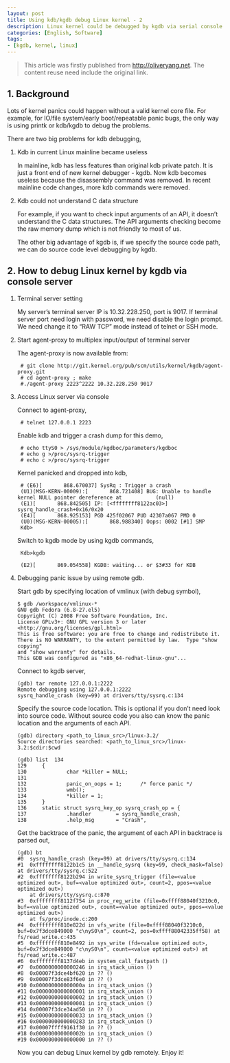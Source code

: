 ```yaml
---
layout: post
title: Using kdb/kgdb debug Linux kernel - 2
description: Linux kernel could be debugged by kgdb via serial console. For console server, that need some sepcial settings.
categories: [English, Software]
tags:
- [kgdb, kernel, linux]
---
```


>This article was firstly published from <http://oliveryang.net>. The content reuse need include the original link.

## 1. Background

Lots of kernel panics could happen without a valid kernel core file. 
For example, for IO/file system/early boot/repeatable panic bugs, the only way is using printk or kdb/kgdb to debug the problems.

There are two big problems for kdb debugging,

1. Kdb in current Linux mainline became useless

   In mainline, kdb has less features than original kdb private patch. It is just a front end of new kernel debugger - kgdb.
   Now kdb becomes useless because the disassembly command was removed. In recent mainline code changes, more kdb commands were removed.
 
2. Kdb could not understand C data structure

   For example, if you want to check input arguments of an API, it doesn’t understand the C data structures. 
   The API arguments checking become the raw memory dump which is not friendly to most of us. 

   The other big advantage of kgdb is, if we specify the source code path, we can do source code level debugging by kgdb.

## 2. How to debug Linux kernel by kgdb via console server

1. Terminal server setting

   My server’s terminal server IP is 10.32.228.250, port is 9017.
   If terminal server port need login with password, we need disable the login prompt.
   We need change it to “RAW TCP” mode instead of telnet or SSH mode.

2. Start agent-proxy to multiplex input/output of terminal server

   The agent-proxy is now available from:

		# git clone http://git.kernel.org/pub/scm/utils/kernel/kgdb/agent-proxy.git
		# cd agent-proxy ; make
		#./agent-proxy 2223^2222 10.32.228.250 9017

3. Access Linux server via console

	Connect to agent-proxy,

		# telnet 127.0.0.1 2223
		
	Enable kdb and trigger a crash dump for this demo,
		
		# echo ttyS0 > /sys/module/kgdboc/parameters/kgdboc
		# echo g >/proc/sysrq-trigger
		# echo c >/proc/sysrq-trigger
		
	Kernel panicked and dropped into kdb,
		
		# (E6)[       868.670037] SysRq : Trigger a crash
		(U1)(MSG-KERN-00009):[       868.721408] BUG: Unable to handle kernel NULL pointer dereference at           (null)
		(E1)[       868.842505] IP: [<ffffffff8122ac03>] sysrq_handle_crash+0x16/0x20
		(E4)[       868.925153] PGD 425f02067 PUD 42307a067 PMD 0
		(U0)(MSG-KERN-00005):[       868.988340] Oops: 0002 [#1] SMP
		Kdb>
		
	Switch to kgdb mode by using kgdb commands,
		
		Kdb>kgdb
		
		(E2)[       869.054558] KGDB: waiting... or $3#33 for KDB
		
4.	Debugging panic issue by using remote gdb.
		
	Start gdb by specifying location of vmlinux (with debug symbol),
		
		$ gdb /workspace/vmlinux-*
		GNU gdb Fedora (6.8-27.el5)
		Copyright (C) 2008 Free Software Foundation, Inc.
		License GPLv3+: GNU GPL version 3 or later <http://gnu.org/licenses/gpl.html>
		This is free software: you are free to change and redistribute it.
		There is NO WARRANTY, to the extent permitted by law.  Type "show copying"
		and "show warranty" for details.
		This GDB was configured as "x86_64-redhat-linux-gnu"...
		
	Connect to kgdb server,
		
		(gdb) tar remote 127.0.0.1:2222
		Remote debugging using 127.0.0.1:2222
		sysrq_handle_crash (key=99) at drivers/tty/sysrq.c:134
		
		
	Specify the source code location. This is optional if you don’t need look into source code.
	Without source code you also can know the panic location and the arguments of each API.
		
		(gdb) directory <path_to_linux_src>/linux-3.2/
		Source directories searched: <path_to_linux_src>/linux-3.2:$cdir:$cwd
		
		(gdb) list  134
		129     {
		130             char *killer = NULL;
		131
		132             panic_on_oops = 1;      /* force panic */
		133             wmb();
		134             *killer = 1; 
		135     }
		136     static struct sysrq_key_op sysrq_crash_op = {
		137             .handler        = sysrq_handle_crash,
		138             .help_msg       = "Crash",
		
	Get the backtrace of the panic, the argument of each API in backtrace is parsed out,
		
		(gdb) bt
		#0  sysrq_handle_crash (key=99) at drivers/tty/sysrq.c:134
		#1  0xffffffff8122b1c5 in __handle_sysrq (key=99, check_mask=false) at drivers/tty/sysrq.c:522
		#2  0xffffffff8122b294 in write_sysrq_trigger (file=<value optimized out>, buf=<value optimized out>, count=2, ppos=<value optimized out>)
		    at drivers/tty/sysrq.c:870
		#3  0xffffffff8112f754 in proc_reg_write (file=0xffff88040f3210c0, buf=<value optimized out>, count=<value optimized out>, ppos=<value optimized out>)
		    at fs/proc/inode.c:200
		#4  0xffffffff810e822d in vfs_write (file=0xffff88040f3210c0, buf=0x7f3dce849000 "c\nyS0\n", count=2, pos=0xffff88042335ff58) at fs/read_write.c:435
		#5  0xffffffff810e8492 in sys_write (fd=<value optimized out>, buf=0x7f3dce849000 "c\nyS0\n", count=<value optimized out>) at fs/read_write.c:487
		#6  0xffffffff8137d4eb in system_call_fastpath ()
		#7  0x0000000000000246 in irq_stack_union ()
		#8  0x00007f3dce4bf620 in ?? ()
		#9  0x00007f3dce83f6e0 in ?? ()
		#10 0x000000000000000a in irq_stack_union ()
		#11 0x0000000000000001 in irq_stack_union ()
		#12 0x0000000000000002 in irq_stack_union ()
		#13 0x0000000000000001 in irq_stack_union ()
		#14 0x00007f3dce34ad50 in ?? ()
		#15 0x0000000000000033 in irq_stack_union ()
		#16 0x0000000000000283 in irq_stack_union ()
		#17 0x00007ffff9161f30 in ?? ()
		#18 0x000000000000002b in irq_stack_union ()
		#19 0x0000000000000000 in ?? ()

	Now you can debug Linux kernel by gdb remotely. Enjoy it!
